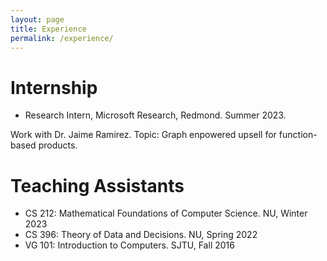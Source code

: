 ```yaml
---
layout: page
title: Experience
permalink: /experience/
---
```


# Internship
- Research Intern, Microsoft Research, Redmond. Summer 2023. 

Work with Dr. Jaime Ramirez. Topic: Graph enpowered upsell for function-based products.

# Teaching Assistants
- CS 212: Mathematical Foundations of Computer Science. NU, Winter 2023
- CS 396: Theory of Data and Decisions. NU, Spring 2022
- VG 101: Introduction to Computers. SJTU, Fall 2016

<!-- This is the base Jekyll theme. You can find out more info about customizing your Jekyll theme, as well as basic Jekyll usage documentation at [jekyllrb.com](https://jekyllrb.com/)

You can find the source code for Minima at GitHub:
[jekyll][jekyll-organization] /
[minima](https://github.com/jekyll/minima)

You can find the source code for Jekyll at GitHub:
[jekyll][jekyll-organization] /
[jekyll](https://github.com/jekyll/jekyll)


[jekyll-organization]: https://github.com/jekyll -->
